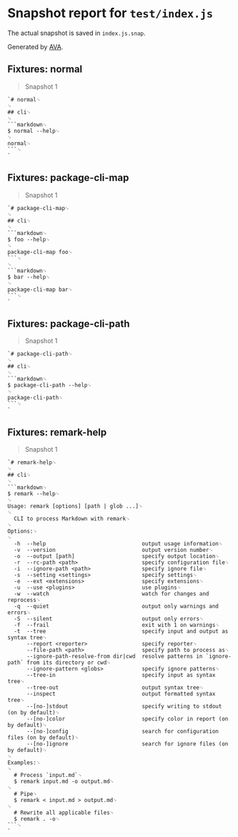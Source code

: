 # Snapshot report for `test/index.js`

The actual snapshot is saved in `index.js.snap`.

Generated by [AVA](https://avajs.dev).

## Fixtures: normal

> Snapshot 1

    `# normal␊
    ␊
    ## cli␊
    ␊
    ```markdown␊
    $ normal --help␊
    ␊
    normal␊
    ```␊
    `

## Fixtures: package-cli-map

> Snapshot 1

    `# package-cli-map␊
    ␊
    ## cli␊
    ␊
    ```markdown␊
    $ foo --help␊
    ␊
    package-cli-map foo␊
    ```␊
    ␊
    ```markdown␊
    $ bar --help␊
    ␊
    package-cli-map bar␊
    ```␊
    `

## Fixtures: package-cli-path

> Snapshot 1

    `# package-cli-path␊
    ␊
    ## cli␊
    ␊
    ```markdown␊
    $ package-cli-path --help␊
    ␊
    package-cli-path␊
    ```␊
    `

## Fixtures: remark-help

> Snapshot 1

    `# remark-help␊
    ␊
    ## cli␊
    ␊
    ```markdown␊
    $ remark --help␊
    ␊
    Usage: remark [options] [path | glob ...]␊
    ␊
      CLI to process Markdown with remark␊
    ␊
    Options:␊
    ␊
      -h  --help                              output usage information␊
      -v  --version                           output version number␊
      -o  --output [path]                     specify output location␊
      -r  --rc-path <path>                    specify configuration file␊
      -i  --ignore-path <path>                specify ignore file␊
      -s  --setting <settings>                specify settings␊
      -e  --ext <extensions>                  specify extensions␊
      -u  --use <plugins>                     use plugins␊
      -w  --watch                             watch for changes and reprocess␊
      -q  --quiet                             output only warnings and errors␊
      -S  --silent                            output only errors␊
      -f  --frail                             exit with 1 on warnings␊
      -t  --tree                              specify input and output as syntax tree␊
          --report <reporter>                 specify reporter␊
          --file-path <path>                  specify path to process as␊
          --ignore-path-resolve-from dir|cwd  resolve patterns in `ignore-path` from its directory or cwd␊
          --ignore-pattern <globs>            specify ignore patterns␊
          --tree-in                           specify input as syntax tree␊
          --tree-out                          output syntax tree␊
          --inspect                           output formatted syntax tree␊
          --[no-]stdout                       specify writing to stdout (on by default)␊
          --[no-]color                        specify color in report (on by default)␊
          --[no-]config                       search for configuration files (on by default)␊
          --[no-]ignore                       search for ignore files (on by default)␊
    ␊
    Examples:␊
    ␊
      # Process `input.md`␊
      $ remark input.md -o output.md␊
    ␊
      # Pipe␊
      $ remark < input.md > output.md␊
    ␊
      # Rewrite all applicable files␊
      $ remark . -o␊
    ```␊
    `
